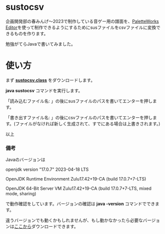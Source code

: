 # sustocsv
企画開発部の春みんげ〜2023で制作している音ゲー用の譜面を、[PaletteWorks Editor](https://paletteworks.mkpo.li)を使って制作できるようにするためにsusファイルをcsvファイルに変換できるものを作ります。

勉強がてらJavaで書いてみました。

# 使い方
まず [**sustocsv.class**](https://github.com/UoA-Naoki/sustocsv/blob/main/sustocsv.class?raw=true) をダウンロードします。

**java sustocsv** コマンドを実行します。

「読み込むファイル名: 」の後にsusファイルのパスを書いてエンターを押します。

「書き出すファイル名: 」の後にcsvファイルのパスを書いてエンターを押します。(ファイルがなければ新しく生成されて、すでにある場合は上書きされます。)

以上

### 備考

Javaのバージョンは

openjdk version "17.0.7" 2023-04-18 LTS

OpenJDK Runtime Environment Zulu17.42+19-CA (build 17.0.7+7-LTS)

OpenJDK 64-Bit Server VM Zulu17.42+19-CA (build 17.0.7+7-LTS, mixed mode, sharing)

で動作確認をしています。バージョンの確認は **java -version** コマンドでできます。

違うバージョンでも動くかもしれませんが、もし動かなかったら必要なバージョンは[ここから](https://www.azul.com/downloads)ダウンロードできます。
